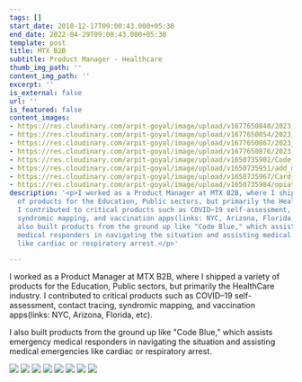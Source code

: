 ```yaml
---
tags: []
start_date: 2018-12-17T09:00:43.000+05:30
end_date: 2022-04-29T09:00:43.000+05:30
template: post
title: MTX B2B
subtitle: Product Manager - Healthcare
thumb_img_path: ''
content_img_path: ''
excerpt: ''
is_external: false
url: ''
is_featured: false
content_images:
- https://res.cloudinary.com/arpit-goyal/image/upload/v1677650840/2023_03_01_11_36_AM_Office_Lens_1_a2wwfl.jpg
- https://res.cloudinary.com/arpit-goyal/image/upload/v1677650854/2023_03_01_11_36_AM_Office_Lens_2_uxbupm.jpg
- https://res.cloudinary.com/arpit-goyal/image/upload/v1677650867/2023_03_01_11_36_AM_Office_Lens_3_fsnyb5.jpg
- https://res.cloudinary.com/arpit-goyal/image/upload/v1677650876/2023_03_01_11_36_AM_Office_Lens_4_cmfeow.jpg
- https://res.cloudinary.com/arpit-goyal/image/upload/v1650735902/Code_Blue_-_iPad_mbmvub.png
- https://res.cloudinary.com/arpit-goyal/image/upload/v1650735951/add_member_s3yrko.png
- https://res.cloudinary.com/arpit-goyal/image/upload/v1650735967/Card_page_cbglk1.png
- https://res.cloudinary.com/arpit-goyal/image/upload/v1650735984/opiate_fkyhwg.png
description: '<p>I worked as a Product Manager at MTX B2B, where I shipped a variety
  of products for the Education, Public sectors, but primarily the HealthCare industry.
  I contributed to critical products such as COVID–19 self-assessment, contact tracing,
  syndromic mapping, and vaccination apps(links: NYC, Arizona, Florida, etc).</p><p>I
  also built products from the ground up like "Code Blue," which assists emergency
  medical responders in navigating the situation and assisting medical emergencies
  like cardiac or respiratory arrest.</p>'

---
```

I worked as a Product Manager at MTX B2B, where I shipped a variety of products for the Education, Public sectors, but primarily the HealthCare industry. I contributed to critical products such as COVID–19 self-assessment, contact tracing, syndromic mapping, and vaccination apps(links: NYC, Arizona, Florida, etc).

I also built products from the ground up like "Code Blue," which assists emergency medical responders in navigating the situation and assisting medical emergencies like cardiac or respiratory arrest.

![](https://res.cloudinary.com/arpit-goyal/image/upload/v1677650840/2023_03_01_11_36_AM_Office_Lens_1_a2wwfl.jpg)
![](https://res.cloudinary.com/arpit-goyal/image/upload/v1677650854/2023_03_01_11_36_AM_Office_Lens_2_uxbupm.jpg)
![](https://res.cloudinary.com/arpit-goyal/image/upload/v1677650867/2023_03_01_11_36_AM_Office_Lens_3_fsnyb5.jpg)
![](https://res.cloudinary.com/arpit-goyal/image/upload/v1677650876/2023_03_01_11_36_AM_Office_Lens_4_cmfeow.jpg)
![](https://res.cloudinary.com/arpit-goyal/image/upload/v1650735902/Code_Blue_-_iPad_mbmvub.png)
![](https://res.cloudinary.com/arpit-goyal/image/upload/v1650735951/add_member_s3yrko.png)
![](https://res.cloudinary.com/arpit-goyal/image/upload/v1650735967/Card_page_cbglk1.png)
![](https://res.cloudinary.com/arpit-goyal/image/upload/v1650735984/opiate_fkyhwg.png)